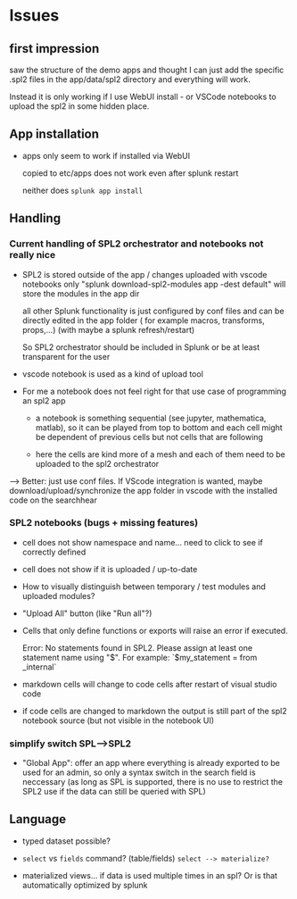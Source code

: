# Issues


## first impression

saw the structure of the demo apps and thought I can just add the specific .spl2 files in the app/data/spl2 directory
and everything will work.

Instead it is only working if I use WebUI install - or VSCode notebooks to upload the spl2 in some hidden place.


## App installation

- apps only seem to work if installed via WebUI

    copied to etc/apps does not work even after splunk restart

    neither does `splunk app install`



##  Handling

### Current handling of SPL2 orchestrator and notebooks not really nice

- SPL2 is stored outside of the app / changes uploaded with vscode notebooks
  only "splunk download-spl2-modules app <app-name> -dest default" will store the modules in the app dir

  all other Splunk functionality is just configured by conf files and can be directly edited in the app folder
  ( for example macros, transforms, props,...)
  (with maybe a splunk refresh/restart)

  So SPL2 orchestrator should be included in Splunk or be at least transparent for the user

- vscode notebook is used as a kind of upload tool

- For me a notebook does not feel right for that use case of programming an spl2 app
  
  - a notebook is something sequential (see jupyter, mathematica, matlab), so it can be played from top to bottom
    and each cell might be dependent of previous cells but not cells that are following

  - here the cells are kind more of a mesh and each of them need to be uploaded to the spl2 orchestrator

--> Better: just use conf files. If VScode integration is wanted, maybe download/upload/synchronize the app folder in vscode
    with the installed code on the searchhear

### SPL2 notebooks (bugs + missing features)

- cell does not show namespace and name... need to click to see if correctly defined
- cell does not show if it is uploaded / up-to-date 
- How to visually distinguish between temporary / test modules and uploaded modules?
- "Upload All" button (like "Run all"?)
- Cells that only define functions or exports will raise an error if executed.

    Error: No statements found in SPL2. Please assign at least one statement name using "$". For example: `$my_statement = from _internal`

- markdown cells will change to code cells after restart of visual studio code

- if code cells are changed to markdown the output is still part of the spl2 notebook source (but not visible in the notebook UI)

### simplify switch SPL-->SPL2

- "Global App": offer an app where everything is already exported to be used for an admin, so only a syntax switch in the search
  field is neccessary
  (as long as SPL is supported, there is no use to restrict the SPL2 use if the data can still be queried with SPL)
  
## Language

- typed dataset possible?

- `select` vs `fields` command? (table/fields) `select --> materialize?`

- materialized views... if data is used multiple times in an spl? Or is that automatically optimized by splunk
